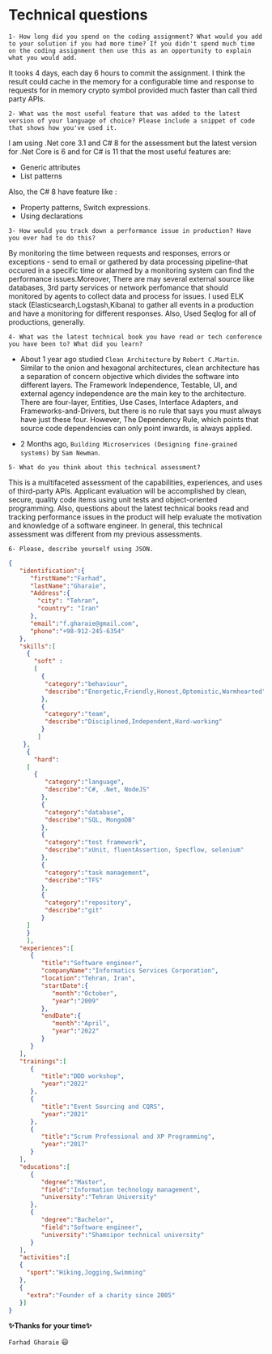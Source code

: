 # Technical questions

``
1- How long did you spend on the coding assignment? What would you add to your solution if you had more time? If you didn't spend much time on the coding assignment then use this as an opportunity to explain what you would add.
``
 
 It tooks 4 days, each day 6 hours to commit the assignment. 
 I think the result could cache in the memory for a configurable time and response to requests for in memory crypto symbol provided much faster than call third party APIs.

``
 2- What was the most useful feature that was added to the latest version of your language of choice? Please include a snippet of code that shows how you've used it.
``
 
  I am using .Net core 3.1 and C# 8 for the assessment but the latest version for .Net Core is 6 and for C# is 11 that the most useful features are:
   - Generic attributes
   - List patterns
 
  Also, the C# 8 have feature like :
   - Property patterns, Switch expressions.
   - Using declarations

``
3- How would you track down a performance issue in production? Have you ever had to do this?
``

 By monitoring the time between requests and responses, errors or exceptions - send to email or gathered by data processing pipeline-that occured in a specific time or alarmed by a monitoring system can find the performance issues.Moreover, There are may several external source like databases, 3rd party services or network perfomance that should monitored by agents to collect data and process for issues.
 I used ELK stack (Elasticsearch,Logstash,Kibana) to gather all events in a production and have a monitoring for different responses. Also, Used Seqlog for all of productions, generally. 

``
4- What was the latest technical book you have read or tech conference you have been to? What did you learn?
``
- About 1 year ago studied `Clean Architecture` by `Robert C.Martin`. 
  Similar to the onion and hexagonal architectures, clean architecture has a separation of concern objective which divides the software into different layers. The Framework Independence, Testable, UI, and external agency independence are the main key to the architecture.
  There are four-layer, Entities, Use Cases, Interface Adapters, and Frameworks-and-Drivers, but there is no rule that says you must always have just these four. However, The  Dependency Rule, which points that source code dependencies can only point inwards, is always applied. 

- 2 Months ago, `Building Microservices (Designing fine-grained systems)` by `Sam Newman`. 

``
5- What do you think about this technical assessment?
``

 This is a multifaceted assessment of the capabilities, experiences, and uses of third-party APIs. Applicant evaluation will be accomplished by clean, secure, quality code items using unit tests and object-oriented programming.
 Also, questions about the latest technical books read and tracking performance issues in the product will help evaluate the motivation and knowledge of a software engineer.
 In general, this technical assessment was different from my previous assessments.


``
6- Please, describe yourself using JSON.
``
```json
{
   "identification":{
      "firstName":"Farhad",
      "lastName":"Gharaie",
      "Address":{
        "city": "Tehran",
        "country": "Iran"
      },
      "email":"f.gharaie@gmail.com",
      "phone":"+98-912-245-6354"
   },
   "skills":[
     {
       "soft" :
       [
         {
          "category":"behaviour",
          "describe":"Energetic,Friendly,Honest,Optemistic,Warmhearted"
         },
         {
          "category":"team",
          "describe":"Disciplined,Independent,Hard-working"
         }
        ]
    },
     {
       "hard":
     [
       {
          "category":"language",
          "describe":"C#, .Net, NodeJS"
         },
         {
          "category":"database",
          "describe":"SQL, MongoDB"
         },
         {
          "category":"test framework",
          "describe":"xUnit, fluentAssertion, Specflow, selenium"
         },
         {
          "category":"task management",
          "describe":"TFS"
         },
         {
          "category":"repository",
          "describe":"git"
         }
     ]
     }
     ],
   "experiences":[
      {
         "title":"Software engineer",
         "companyName":"Informatics Services Corporation",
         "location":"Tehran, Iran",
         "startDate":{
            "month":"October",
            "year":"2009"
         },
         "endDate":{
            "month":"April",
            "year":"2022"
         }
      }
   ],
   "trainings":[
      {
         "title":"DDD workshop",
         "year":"2022"
      },
      {
         "title":"Event Sourcing and CQRS",
         "year":"2021"
      },
      {
         "title":"Scrum Professional and XP Programming",
         "year":"2017"
      }
   ],
   "educations":[
      {
         "degree":"Master",
         "field":"Information technology management",
         "university":"Tehran University"
      },
      {
         "degree":"Bachelor",
         "field":"Software engineer",
         "university":"Shamsipor technical university"
      }
   ],
   "activities":[
   {
     "sport":"Hiking,Jogging,Swimming"
   },
   {
     "extra":"Founder of a charity since 2005"
   }]
}
```

**✨Thanks for your time✨**

`Farhad Gharaie` 😃